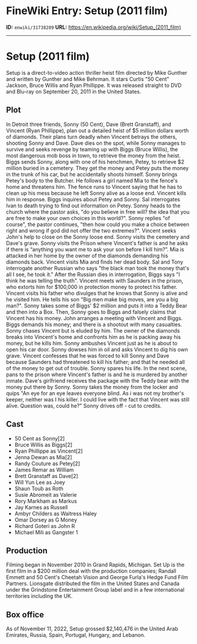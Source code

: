 # FineWiki Entry: Setup (2011 film)

**ID:** `enwiki/31738289`
**URL:** <https://en.wikipedia.org/wiki/Setup_(2011_film)>

--- 

# Setup (2011 film)
Setup is a direct-to-video action thriller heist film directed by Mike Gunther and written by Gunther and Mike Behrman. It stars Curtis "50 Cent" Jackson, Bruce Willis and Ryan Phillippe.
It was released straight to DVD and Blu-ray on September 20, 2011 in the United States.

## Plot
In Detroit three friends, Sonny (50 Cent), Dave (Brett Granstaff), and Vincent (Ryan Phillippe), plan out a detailed heist of $5 million dollars worth of diamonds. Their plans turn deadly when Vincent betrays the others, shooting Sonny and Dave. Dave dies on the spot, while Sonny manages to survive and seeks revenge by teaming up with Biggs (Bruce Willis), the most dangerous mob boss in town, to retrieve the money from the heist.
Biggs sends Sonny, along with one of his henchmen, Petey, to retrieve $2 million buried in a cemetery. They get the money and Petey puts the money in the trunk of his car, but he accidentally shoots himself. Sonny brings Petey's body to the Butcher. He follows a girl named Mia to the fence's home and threatens him. The fence runs to Vincent saying that he has to clean up his mess because he left Sonny alive as a loose end. Vincent kills him in response.
Biggs inquires about Petey and Sonny. Sal interrogates Ivan to death trying to find out information on Petey. Sonny heads to the church where the pastor asks, "do you believe in free will? the idea that you are free to make your own choices in this world?". Sonny replies "of course", the pastor continues, "then how could you make a choice between right and wrong if god did not offer the two extremes?". Vincent seeks John's help to close on the Sonny loose end. Sonny visits the cemetery and Dave's grave.
Sonny visits the Prison where Vincent's father is and he asks if there is “anything you want me to ask your son before I kill him?”. Mia is attacked in her home by the owner of the diamonds demanding his diamonds back. Vincent visits Mia and finds her dead body.
Sal and Tony interrogate another Russian who says "the black man took the money that's all I see, he took it." After the Russian dies in interrogation, Biggs says "I think he was telling the truth".
Vincent meets with Saunders in the prison, who extorts him for $100,000 in protection money to protect his father. Vincent visits his father who divulges that he knows that Sonny is alive and he visited him. He tells his son "Big men make big moves, are you a big man?".
Sonny takes some of Biggs' $2 million and puts it into a Teddy Bear and then into a Box. Then, Sonny goes to Biggs and falsely claims that Vincent has his money. John arranges a meeting with Vincent and Biggs. Biggs demands his money; and there is a shootout with many casualties. Sonny chases Vincent but is eluded by him. The owner of the diamonds breaks into Vincent's home and confronts him as he is packing away his money, but he kills him. Sonny ambushes Vincent just as he is about to open his car door. Sonny dowses him in oil and asks Vincent to dig his own grave. Vincent confesses that he was forced to kill Sonny and Dave because Saunders had threatened to kill his father; and that he needed all of the money to get out of trouble. Sonny spares his life. In the next scene, pans to the prison where Vincent's father is and he is murdered by another inmate. Dave's girlfriend receives the package with the Teddy bear with the money put there by Sonny. Sonny takes the money from the locker and quips "An eye for an eye leaves everyone blind. As i was not my brother's keeper, neither was I his killer. I could live with the fact that Vincent was still alive. Question was, could he?" Sonny drives off - cut to credits.

## Cast
- 50 Cent as Sonny[2]
- Bruce Willis as Biggs[2]
- Ryan Phillippe as Vincent[2]
- Jenna Dewan as Mia[2]
- Randy Couture as Petey[2]
- James Remar as William
- Brett Granstaff as Dave[2]
- Will Yun Lee as Joey
- Shaun Toub as Roth
- Susie Abromeit as Valerie
- Rory Markham as Markus
- Jay Karnes as Russell
- Ambyr Childers as Waitress Haley
- Omar Dorsey as G Money
- Richard Goteri as John R
- Michael Mili as Gangster 1


## Production
Filming began in November 2010 in Grand Rapids, Michigan. Set Up is the first film in a $200 million deal with the production companies; Randall Emmett and 50 Cent's Cheetah Vision and George Furla's Hedge Fund Film Partners. Lionsgate distributed the film in the United States and Canada under the Grindstone Entertainment Group label and in a few international territories including the UK.

## Box office
As of November 11, 2022, Setup grossed $2,140,476 in the United Arab Emirates, Russia, Spain, Portugal, Hungary, and Lebanon.
